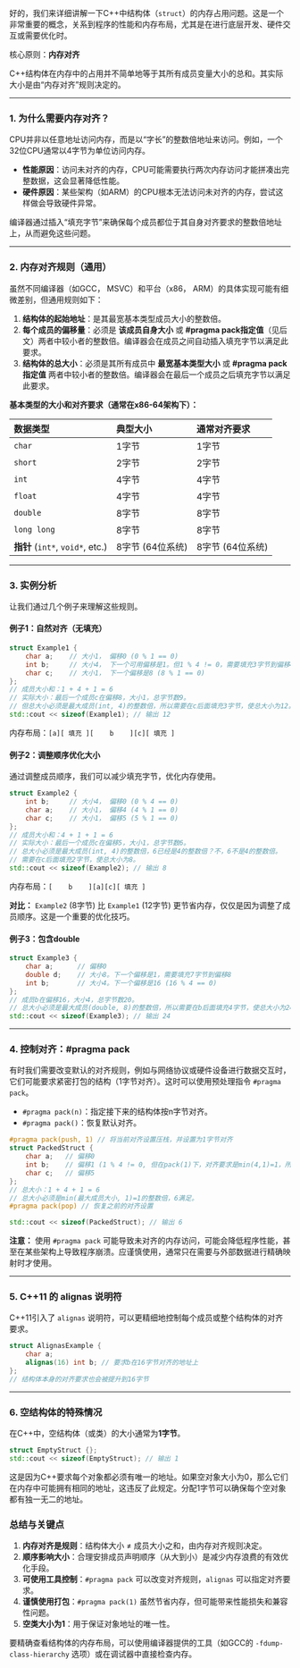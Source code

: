 好的，我们来详细讲解一下C++中结构体（`struct`）的内存占用问题。这是一个非常重要的概念，关系到程序的性能和内存布局，尤其是在进行底层开发、硬件交互或需要优化时。

核心原则：**内存对齐**

C++结构体在内存中的占用并不简单地等于其所有成员变量大小的总和。其实际大小是由“内存对齐”规则决定的。

---

### 1. 为什么需要内存对齐？

CPU并非以任意地址访问内存，而是以“字长”的整数倍地址来访问。例如，一个32位CPU通常以4字节为单位访问内存。

*   **性能原因**：访问未对齐的内存，CPU可能需要执行两次内存访问才能拼凑出完整数据，这会显著降低性能。
*   **硬件原因**：某些架构（如ARM）的CPU根本无法访问未对齐的内存，尝试这样做会导致硬件异常。

编译器通过插入“填充字节”来确保每个成员都位于其自身对齐要求的整数倍地址上，从而避免这些问题。

---

### 2. 内存对齐规则（通用）

虽然不同编译器（如GCC， MSVC）和平台（x86， ARM）的具体实现可能有细微差别，但通用规则如下：

1.  **结构体的起始地址**：是其最宽基本类型成员大小的整数倍。
2.  **每个成员的偏移量**：必须是 **该成员自身大小** 或 **#pragma pack指定值**（见后文）两者中较小者的整数倍。编译器会在成员之间自动插入填充字节以满足此要求。
3.  **结构体的总大小**：必须是其所有成员中 **最宽基本类型大小** 或 **#pragma pack指定值** 两者中较小者的整数倍。编译器会在最后一个成员之后填充字节以满足此要求。

**基本类型的大小和对齐要求（通常在x86-64架构下）：**

| 数据类型                         | 典型大小         | 通常对齐要求     |
| :------------------------------- | :--------------- | :--------------- |
| `char`                           | 1字节            | 1字节            |
| `short`                          | 2字节            | 2字节            |
| `int`                            | 4字节            | 4字节            |
| `float`                          | 4字节            | 4字节            |
| `double`                         | 8字节            | 8字节            |
| `long long`                      | 8字节            | 8字节            |
| **指针** (`int*`, `void*`, etc.) | 8字节 (64位系统) | 8字节 (64位系统) |

---

### 3. 实例分析

让我们通过几个例子来理解这些规则。

#### 例子1：自然对齐（无填充）

```cpp
struct Example1 {
    char a;    // 大小1， 偏移0 (0 % 1 == 0)
    int b;     // 大小4， 下一个可用偏移是1。但1 % 4 != 0，需要填充3字节到偏移4
    char c;    // 大小1， 下一个偏移是8 (8 % 1 == 0)
};
// 成员大小和：1 + 4 + 1 = 6
// 实际大小：最后一个成员c在偏移8，大小1，总字节数9。
// 但总大小必须是最大成员(int, 4)的整数倍，所以需要在c后面填充3字节，使总大小为12。
std::cout << sizeof(Example1); // 输出 12
```
内存布局：`[a][ 填充 ][    b    ][c][ 填充 ]`

#### 例子2：调整顺序优化大小

通过调整成员顺序，我们可以减少填充字节，优化内存使用。

```cpp
struct Example2 {
    int b;     // 大小4， 偏移0 (0 % 4 == 0)
    char a;    // 大小1， 偏移4 (4 % 1 == 0)
    char c;    // 大小1， 偏移5 (5 % 1 == 0)
};
// 成员大小和：4 + 1 + 1 = 6
// 实际大小：最后一个成员c在偏移5，大小1，总字节数6。
// 总大小必须是最大成员(int, 4)的整数倍，6已经是4的整数倍？不，6不是4的整数倍。
// 需要在c后面填充2字节，使总大小为8。
std::cout << sizeof(Example2); // 输出 8
```
内存布局：`[    b    ][a][c][ 填充 ]`

**对比：** `Example2` (8字节) 比 `Example1` (12字节) 更节省内存，仅仅是因为调整了成员顺序。这是一个重要的优化技巧。

#### 例子3：包含double

```cpp
struct Example3 {
    char a;      // 偏移0
    double d;    // 大小8。下一个偏移是1，需要填充7字节到偏移8
    int b;       // 大小4。下一个偏移是16 (16 % 4 == 0)
};
// 成员b在偏移16，大小4，总字节数20。
// 总大小必须是最大成员(double, 8)的整数倍，所以需要在b后面填充4字节，使总大小为24。
std::cout << sizeof(Example3); // 输出 24
```

---

### 4. 控制对齐：#pragma pack

有时我们需要改变默认的对齐规则，例如与网络协议或硬件设备进行数据交互时，它们可能要求紧密打包的结构（1字节对齐）。这时可以使用预处理指令 `#pragma pack`。

*   `#pragma pack(n)`：指定接下来的结构体按n字节对齐。
*   `#pragma pack()`：恢复默认对齐。

```cpp
#pragma pack(push, 1) // 将当前对齐设置压栈，并设置为1字节对齐
struct PackedStruct {
    char a;   // 偏移0
    int b;    // 偏移1 (1 % 4 != 0, 但在pack(1)下，对齐要求是min(4,1)=1，所以1%1==0，无需填充)
    char c;   // 偏移5
};
// 总大小：1 + 4 + 1 = 6
// 总大小必须是min(最大成员大小, 1)=1的整数倍，6满足。
#pragma pack(pop) // 恢复之前的对齐设置

std::cout << sizeof(PackedStruct); // 输出 6
```

**注意：** 使用 `#pragma pack` 可能导致未对齐的内存访问，可能会降低程序性能，甚至在某些架构上导致程序崩溃。应谨慎使用，通常只在需要与外部数据进行精确映射时才使用。

---

### 5. C++11 的 alignas 说明符

C++11引入了 `alignas` 说明符，可以更精细地控制每个成员或整个结构体的对齐要求。

```cpp
struct AlignasExample {
    char a;
    alignas(16) int b; // 要求b在16字节对齐的地址上
};
// 结构体本身的对齐要求也会被提升到16字节
```

---

### 6. 空结构体的特殊情况

在C++中，空结构体（或类）的大小通常为**1字节**。

```cpp
struct EmptyStruct {};
std::cout << sizeof(EmptyStruct); // 输出 1
```
这是因为C++要求每个对象都必须有唯一的地址。如果空对象大小为0，那么它们在内存中可能拥有相同的地址，这违反了此规定。分配1字节可以确保每个空对象都有独一无二的地址。

### 总结与关键点

1.  **内存对齐是规则**：结构体大小 ≠ 成员大小之和，由内存对齐规则决定。
2.  **顺序影响大小**：合理安排成员声明顺序（从大到小）是减少内存浪费的有效优化手段。
3.  **可使用工具控制**：`#pragma pack` 可以改变对齐规则，`alignas` 可以指定对齐要求。
4.  **谨慎使用打包**：`#pragma pack(1)` 虽然节省内存，但可能带来性能损失和兼容性问题。
5.  **空类大小为1**：用于保证对象地址的唯一性。

要精确查看结构体的内存布局，可以使用编译器提供的工具（如GCC的 `-fdump-class-hierarchy` 选项）或在调试器中直接检查内存。